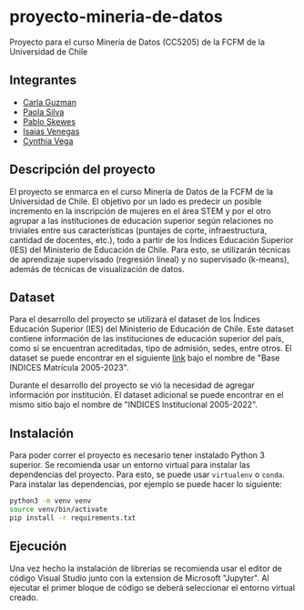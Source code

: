 # proyecto-mineria-de-datos
Proyecto para el curso Minería de Datos (CC5205) de la FCFM de la Universidad de Chile

## Integrantes

* [Carla Guzman](https://github.com/CarlaGuzmanR)
* [Paola Silva](https://github.com/Paito249)
* [Pablo Skewes](https://github.com/pabloskewes/)
* [Isaias Venegas](https://github.com/IsaiasVenegas)
* [Cynthia Vega](https://github.com/Cynthia-Vega)


## Descripción del proyecto

El proyecto se enmarca en el curso Minería de Datos de la FCFM de la Universidad de Chile. El objetivo por un lado es predecir un posible incremento en la inscripción de mujeres en el área STEM y por el otro agrupar a las instituciones de educación superior según relaciones no triviales entre sus características (puntajes de corte, infraestructura, cantidad de docentes, etc.), todo a partir de los Índices Educación Superior (IES) del Ministerio de Educación de Chile. Para esto, se utilizarán técnicas de aprendizaje supervisado (regresión lineal) y no supervisado (k-means), además de técnicas de visualización de datos.

## Dataset

Para el desarrollo del proyecto se utilizará el dataset de los Índices Educación Superior (IES) del Ministerio de Educación de Chile. Este dataset contiene información de las instituciones de educación superior del país, como si se encuentran acreditadas, tipo de admisión, sedes, entre otros. El dataset se puede encontrar en el siguiente [link](https://cned.cl/institucional/bases-de-datos/) bajo el nombre de "Base INDICES Matrícula 2005-2023".

Durante el desarrollo del proyecto se vió la necesidad de agregar información por institución. El dataset adicional se puede encontrar en el mismo sitio bajo el nombre de "INDICES Institucional 2005-2022".

## Instalación

Para poder correr el proyecto es necesario tener instalado Python 3 superior. Se recomienda usar un entorno virtual para instalar las dependencias del proyecto. Para esto, se puede usar `virtualenv` o `conda`. Para instalar las dependencias, por ejemplo se puede hacer lo siguiente:

```bash
python3 -m venv venv
source venv/bin/activate
pip install -r requirements.txt
```

## Ejecución
Una vez hecho la instalación de librerias se recomienda usar el editor de código Visual Studio junto con la extension de Microsoft "Jupyter". Al ejecutar el primer bloque de código se deberá seleccionar el entorno virtual creado.
